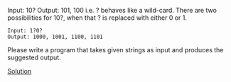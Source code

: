Input: 10?
Output: 101, 100
i.e. ? behaves like a wild-card. There are two possibilities for 10?, when that ? is replaced with
either 0 or 1.
```
Input: 1?0?
Output: 1000, 1001, 1100, 1101
```
Please write a program that takes given strings as input and produces the suggested output.

[Solution](./src/wildcard.java)